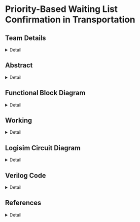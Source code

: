 # Priority-Based Waiting List Confirmation in Transportation

<!-- First Section -->
## Team Details
<details>
  <summary>Detail</summary>
	
  >Semester: 3rd Sem B. Tech. CSE
	
  >Section: S2

  >Team ID: S2-T12

  >Member-1: Parihasa K Reddy, 231CS239, <a href=""> parihasakreddy.231cs239@nitk.edu.in</a>
 
  >Member-2: R Sairam, 231CS245, <a href=""> sairam.231cs245@nitk.edu.in </a>
  
  >Member-3: Rishi Ramesh, 231CS248,<a href=""> rishiramesh.231cs248@nitk.edu.in </a>
</details>
<!-- Second Section -->

## Abstract
<details>
  <summary>Detail</summary>

  ### Motivation
  > In many real-time systems, such as seat allocation in transportation or event management, it is crucial to ensure that resource allocation is done promptly and fairly, prioritizing individuals based on predefined criteria. A priority-based allocation system ensures that individuals with higher importance—such as those with urgent needs, loyalty status, or special permissions—are given preference when resources, like seats, are limited.
  > A hardware-based solution for priority-based seat allocation not only ensures faster decision-making but also enhances reliability in dynamic and time-sensitive environments. This system can be vital in situations where delays or inefficient resource management could lead to dissatisfaction, safety risks, or lost opportunities.
  
  ### Problem Statement
  > In critical resource allocation environments like healthcare and transportation, managing waiting lists based on priority is essential. Conventional first-come, first-served methods neglect urgency, leading to inefficiencies. This project proposes a digital system for automated seat assignment that prioritizes requests, ensuring timely service and optimal resource utilization.
  ### Features
  > - **Real-Time Priority Assignment**: Assigns seats based on priority levels in real-time.
  > - **Hardware-Based Implementation**: Utilizes digital circuits for efficient processing.
  > - **Dynamic Request Handling**: Adapts to changing request priorities effectively.
  > - **Scalability and Adaptability**: Designed to accommodate varying system demands.
</details>

## Functional Block Diagram
<details>
  <summary>Detail</summary>
  
  ![Functional Block Diagram](https://github.com/sai-147/S2_T12/blob/main/Snapshots/DDS%20Block%20Diagram.png?raw=true)

</details>

<!-- Third Section -->
## Working
<details>
  <summary>Detail</summary>

**Description:** <br>

There are 7 inputs in decimal numbers along with candidate, clear, clock, load, store, and enable switches. We take input from a number of candidates ranging from 1 to 7 (using switches D1 to D7) by applying the candidate switch and storing it in a register using the store button. We put the number of candidates into the down counter using the load and clock switches. We simultaneously calculate the tokens based on the counter value.

Disable the candidate switch and take inputs for score calculation using switches D1 to D4 for each candidate and store them in the corresponding register-based token generated. After calculating and storing the scores of each candidate, we send the values of registers to the comparator (using the Bitonic sorting algorithm). The top 3 candidates with the highest scores are selected; if there are ties, priority is given to the lesser value of the token, and their token values are displayed in order.

---

The following components were used in the design:

- **Switches (D1 to D7)**: These switches are used to take input from candidates. The score switches (D1 to D4) are particularly used for score calculation.
- **Registers**: Registers store the candidates' scores and token values.
- **Down Counter**: This component counts down from the number of candidates (ranging from 1 to 7) to 0, determining the token values.
- **Comparator**: The Bitonic sorting algorithm compares the candidates' scores to rank them.
- **Clock, Load, Store, Clear, Enable Switches**: These control the input/output processes, clock signals, and data storage.
- **Bitonic Sorter**: A hardware-based comparator for sorting scores and determining the top 3 candidates based on their scores.
- **MUX (Multiplexer)**: This is a digital switch that selects one of several input signals and forwards it to the output for comparison.
- **Subtractor**: It calculates the difference between two binary numbers, assisting in score comparison.
- **Bit Extender**: Extends the bit-width of input data to match the desired format for processing.

---

![Score_Calculation.png](https://github.com/sai-147/S2_T12/blob/main/Snapshots/Down%20Counter_Truth%20Table.png?raw=true)
_Figure: Truth Table for Score Calculation_

The simplified boolean expressions for the score calculation switches when the score switch is `1` are as follows:
- **B3** = D3 D4 + D1 D2 D4
- **B2** = D3 D'4 + D'1 D'3 D4 + D'2 D'3 D4 + D1 D2 D'4
- **B1** = D'1 D2 + D2 D3 + D1 D'2 D'3
- **B0** = D'1 D'3 + D1 D3

---

![3-Bit Down Counter](3bit_down_counter.png)
_Figure: 3-Bit Down Counter (7 to 0)_

</details>


<!-- Fourth Section -->
## Logisim Circuit Diagram
<details>
  <summary>Detail</summary>

  ### Main Circuit
  ![Main Circuit](https://raw.githubusercontent.com/sai-147/S2_T12/main/Snapshots/main.png) <br>
  
  ### Counter Circuit
  ![Token Counter Circuit](https://github.com/sai-147/S2_T12/blob/main/Snapshots/Counter.png?raw=true)


  ### Score Calculator Circuit
  ![Score Calculator](https://github.com/sai-147/S2_T12/blob/main/Snapshots/score%20calculator.png?raw=true)

  ### Register Circuit
  > Storing score and token for each candidate in the Registers <br>

  ![Register](https://github.com/sai-147/S2_T12/blob/main/Snapshots/Register.png?raw=true)

  ### Bitonic Comparator (1) Circuit
  ![BN1](https://github.com/sai-147/S2_T12/blob/main/Snapshots/BN1.png?raw=true)

  ### Bitonic Comparator (2) Circuit
  ![BN2](https://github.com/sai-147/S2_T12/blob/main/Snapshots/BN2.png?raw=true)

  ### Sorting Circuit
  ![Comparator](https://github.com/sai-147/S2_T12/blob/main/Snapshots/comparator.png?raw=true)
  
  </details>

<!-- Fifth Section -->
## Verilog Code
<details>
  <summary>Detail</summary>

  > Neatly update the Verilog code in code style only.
</details>

## References
<details>
  <summary>Detail</summary>

  - Verilog Basics <br>
	[https://www.chipverify.com/verilog/verilog-tutorial](https://www.chipverify.com/verilog/verilog-tutorial)

  - Digital System Design: Bitonic Sorter
	[https://digitalsystemdesign.in/bitonic-sorter/](https://digitalsystemdesign.in/bitonic-sorter/)

  - Priority-Based Scheduling in Embedded Systems Design  
	[https://library.fiveable.me/key-terms/embedded-systems-design/priority-based-scheduling](https://library.fiveable.me/key-terms/embedded-systems-design/priority-based-scheduling)

  - Digital Design With An Introduction To The VHDL  
	[https://drive.google.com/file/d/0B3zMDnkiDz0MNVc4d040VE9qWGM/edit?resourcekey=0--PxnK4Y1ikmWLs4giZydXg](https://drive.google.com/file/d/0B3zMDnkiDz0MNVc4d040VE9qWGM/edit?resourcekey=0--PxnK4Y1ikmWLs4giZydXg)

</details>


</details>
